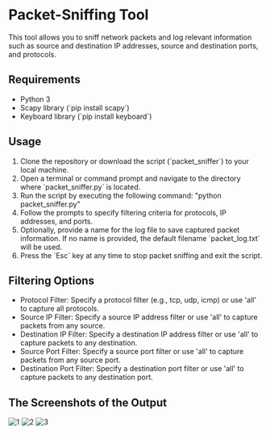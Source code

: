<h1 style=textalign:center>Packet-Sniffing Tool</h1>
<p>This tool allows you to sniff network packets and log relevant information such as source and destination IP addresses, source and destination ports, and protocols.
</p>
<h2>Requirements</h2>
<ul>
<li>
Python 3
</li>
<li>
Scapy library (`pip install scapy`)
</li>
<li>
Keyboard library (`pip install keyboard`)
</li>
</li>
</ul>
<h2>Usage</h2>
<ol>
<li>Clone the repository or download the script (`packet_sniffer`) to your local machine.</li>
<li>Open a terminal or command prompt and navigate to the directory where `packet_sniffer.py` is located.</li>
<li>Run the script by executing the following command: "python packet_sniffer.py"</li>
<li>Follow the prompts to specify filtering criteria for protocols, IP addresses, and ports.</li>
<li> Optionally, provide a name for the log file to save captured packet information. If no name is provided, the default filename `packet_log.txt` will be used.</li>
<li>Press the `Esc` key at any time to stop packet sniffing and exit the script.</li>
</ol>
<h2>Filtering Options</h2>
<ul>
  <li>Protocol Filter: Specify a protocol filter (e.g., tcp, udp, icmp) or use 'all' to capture all protocols.</li>
  <li>Source IP Filter: Specify a source IP address filter or use 'all' to capture packets from any source.</li>
  <li>Destination IP Filter: Specify a destination IP address filter or use 'all' to capture packets to any destination.</li>
  <li>Source Port Filter: Specify a source port filter or use 'all' to capture packets from any source port.</li>
  <li>Destination Port Filter: Specify a destination port filter or use 'all' to capture packets to any destination port.</li>
</ul>
<h2>The Screenshots of the Output</h2>

![1](https://github.com/Dithinvijay/Packet_Sniffer/assets/123413489/e693f564-26c1-4a95-823a-527369f978ca)
![2](https://github.com/Dithinvijay/Packet_Sniffer/assets/123413489/d19f4e44-4930-42ca-a8e7-1ed47d92dcab)
![3](https://github.com/Dithinvijay/Packet_Sniffer/assets/123413489/9cfcb277-7223-44a3-82d6-17abd58eba96)
